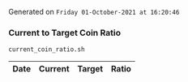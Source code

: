 Generated on `Friday 01-October-2021 at 16:20:46`

### Current to Target Coin Ratio
`current_coin_ratio.sh`

Date|Current|Target|Ratio
---|---|---|---
